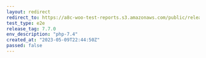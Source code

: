 ```yaml
---
layout: redirect
redirect_to: https://a8c-woo-test-reports.s3.amazonaws.com/public/release/7.7.0/php-7.4/e2e/index.html
test_type: e2e
release_tag: 7.7.0
env_description: "php-7.4"
created_at: "2023-05-09T22:44:50Z"
passed: false
---
```

